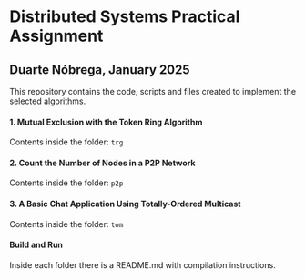 # Distributed Systems Practical Assignment
## Duarte Nóbrega, January 2025 

This repository contains the code, scripts and files created to implement the selected algorithms.

#### 1. Mutual Exclusion with the Token Ring Algorithm

Contents inside the folder: ```trg```

#### 2. Count the Number of Nodes in a P2P Network

Contents inside the folder: ```p2p```

#### 3. A Basic Chat Application Using Totally-Ordered Multicast

Contents inside the folder: ```tom```

#### Build and Run

Inside each folder there is a README.md with compilation instructions.
